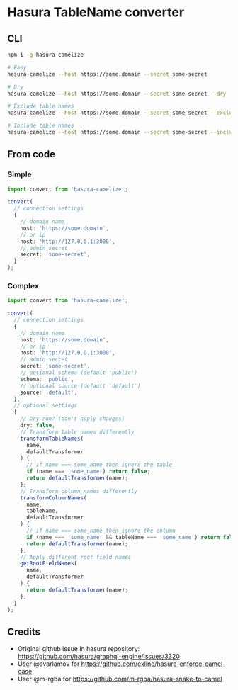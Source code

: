 # Hasura TableName converter

## CLI

```bash
npm i -g hasura-camelize

# Easy
hasura-camelize --host https://some.domain --secret some-secret

# Dry
hasura-camelize --host https://some.domain --secret some-secret --dry

# Exclude table names
hasura-camelize --host https://some.domain --secret some-secret --exclude some_table

# Include table names
hasura-camelize --host https://some.domain --secret some-secret --include some_table
```

## From code

### Simple

```ts
import convert from 'hasura-camelize';

convert(
  // connection settings
  {
    // domain name
    host: 'https://some.domain',
    // or ip
    host: 'http://127.0.0.1:3000',
    // admin secret
    secret: 'some-secret',
  }
);
```

### Complex

```ts
import convert from 'hasura-camelize';

convert(
  // connection settings
  {
    // domain name
    host: 'https://some.domain',
    // or ip
    host: 'http://127.0.0.1:3000',
    // admin secret
    secret: 'some-secret',
    // optional schema (default 'public')
    schema: 'public',
    // optional source (default 'default')
    source: 'default',
  },
  // optional settings
  {
    // Dry run? (don't apply changes)
    dry: false,
    // Transform table names differently
    transformTableNames(
      name,
      defaultTransformer
    ) {
      // if name === some_name then ignore the table
      if (name === 'some_name') return false;
      return defaultTransformer(name);
    };
    // Transform column names differently
    transformColumnNames(
      name,
      tableName,
      defaultTransformer
    ) {
      // if name === some_name then ignore the column
      if (name === 'some_name' && tableName === 'some_name') return false;
      return defaultTransformer(name);
    };
    // Apply different root field names
    getRootFieldNames(
      name,
      defaultTransformer
    ) {
      return defaultTransformer(name);
    };
  }
);
```

## Credits

- Original github issue in hasura repository: https://github.com/hasura/graphql-engine/issues/3320
- User @svarlamov for https://github.com/exlinc/hasura-enforce-camel-case
- User @m-rgba for https://github.com/m-rgba/hasura-snake-to-camel
